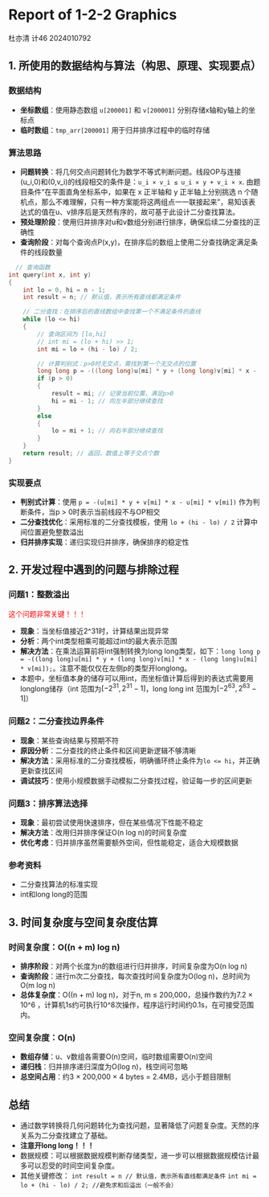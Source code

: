# Report of 1-2-2 Graphics

杜亦清 计46 2024010792

## 1. 所使用的数据结构与算法（构思、原理、实现要点）

### 数据结构
- **坐标数组**：使用静态数组 `u[200001]` 和 `v[200001]` 分别存储x轴和y轴上的坐标点
- **临时数组**：`tmp_arr[200001]` 用于归并排序过程中的临时存储

### 算法思路
- **问题转换**：将几何交点问题转化为数学不等式判断问题。线段OP与连接(u_i,0)和(0,v_i)的线段相交的条件是：`u_i × v_i ≤ u_i × y + v_i × x`.
  由题目条件“在平面直角坐标系中，如果在 x 正半轴和 y 正半轴上分别挑选 n 个随机点，那么不难理解，只有一种方案能将这两组点一一联接起来”，易知该表达式的值在u、v排序后是天然有序的，故可基于此设计二分查找算法。
- **预处理阶段**：使用归并排序对u和v数组分别进行排序，确保后续二分查找的正确性
- **查询阶段**：对每个查询点P(x,y)，在排序后的数组上使用二分查找确定满足条件的线段数量
```c++
  // 查询函数
int query(int x, int y)
{
    int lo = 0, hi = n - 1;
    int result = n; // 默认值，表示所有直线都满足条件

    // 二分查找：在排序后的直线数组中查找第一个不满足条件的直线
    while (lo <= hi)
    {
        // 查询区间为 [lo,hi]
        // int mi = (lo + hi) >> 1;
        int mi = lo + (hi - lo) / 2;

        // 计算判别式：p>0时无交点，需找到第一个无交点的位置
        long long p = -((long long)u[mi] * y + (long long)v[mi] * x - (long long)u[mi] * v[mi]);
        if (p > 0)
        {
            result = mi; // 记录当前位置，满足p>0
            hi = mi - 1; // 向左半部分继续查找
        }
        else
        {
            lo = mi + 1; // 向右半部分继续查找
        }
    }
    return result; // 返回，数值上等于交点个数
}
```

### 实现要点
- **判别式计算**：使用 `p = -(u[mi] * y + v[mi] * x - u[mi] * v[mi])` 作为判断条件，当p > 0时表示当前线段不与OP相交
- **二分查找优化**：采用标准的二分查找模板，使用 `lo + (hi - lo) / 2` 计算中间位置避免整数溢出
- **归并排序实现**：递归实现归并排序，确保排序的稳定性

## 2. 开发过程中遇到的问题与排除过程

### 问题1：整数溢出
<font color=red>这个问题非常关键！！！</font>
- **现象**：当坐标值接近2^31时，计算结果出现异常
- **分析**：两个int类型相乘可能超过int的最大表示范围
- **解决方法**：在乘法运算前将int强制转换为long long类型，如下：`long long p = -((long long)u[mi] * y + (long long)v[mi] * x - (long long)u[mi] * v[mi]);`。注意不能仅仅在左侧p的类型开longlong。
- 本题中，坐标值本身的储存可以用int，而坐标值计算后得到的表达式需要用longlong储存（int 范围为$[-2^{31}, 2^{31}-1]$，long long int 范围为$[-2^{63}, 2^{63}-1]$）

### 问题2：二分查找边界条件
- **现象**：某些查询结果与预期不符
- **原因分析**：二分查找的终止条件和区间更新逻辑不够清晰
- **解决方法**：采用标准的二分查找模板，明确循环终止条件为`lo <= hi`，并正确更新查找区间
- **调试技巧**：使用小规模数据手动模拟二分查找过程，验证每一步的区间更新

### 问题3：排序算法选择
- **现象**：最初尝试使用快速排序，但在某些情况下性能不稳定
- **解决方法**：改用归并排序保证O(n log n)的时间复杂度
- **优化考虑**：归并排序虽然需要额外空间，但性能稳定，适合大规模数据

### 参考资料
- 二分查找算法的标准实现
- int和long long的范围

## 3. 时间复杂度与空间复杂度估算

### 时间复杂度：O((n + m) log n)
- **排序阶段**：对两个长度为n的数组进行归并排序，时间复杂度为O(n log n)
- **查询阶段**：进行m次二分查找，每次查找时间复杂度为O(log n)，总时间为O(m log n)
- **总体复杂度**：O((n + m) log n)，对于n, m ≤ 200,000，总操作数约为7.2 × 10^6 ，计算机1s约可执行10^8次操作，程序运行时间约0.1s，在可接受范围内。

### 空间复杂度：O(n)
- **数组存储**：u、v数组各需要O(n)空间，临时数组需要O(n)空间
- **递归栈**：归并排序递归深度为O(log n)，栈空间可忽略
- **总空间占用**：约3 × 200,000 × 4 bytes = 2.4MB，远小于题目限制

## 总结
- 通过数学转换将几何问题转化为查找问题，显著降低了问题复杂度。天然的序关系为二分查找建立了基础。
- **注意开long long！！！**
- 数据规模：可以根据数据规模判断存储类型，进一步可以根据数据规模估计最多可以忍受的时间空间复杂度。
- 其他关键修改：
`int result = n // 默认值，表示所有直线都满足条件`
`int mi = lo + (hi - lo) / 2; //避免求和后溢出（一般不会）`